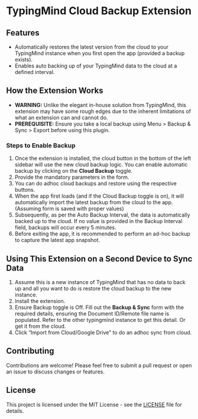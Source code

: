# TypingMind Cloud Backup Extension

## Features
- Automatically restores the latest version from the cloud to your TypingMind instance when you first open the app (provided a backup exists).
- Enables auto backing up of your TypingMind data to the cloud at a defined interval.

## How the Extension Works
- **WARNING:** Unlike the elegant in-house solution from TypingMind, this extension may have some rough edges due to the inherent limitations of what an extension can and cannot do.
- **PREREQUISITE:** Ensure you take a local backup using Menu > Backup & Sync > Export before using this plugin.
  
### Steps to Enable Backup
1. Once the extension is installed, the cloud button in the bottom of the left sidebar will use the new cloud backup logic. You can enable automatic backup by clicking on the **Cloud Backup** toggle.
2. Provide the mandatory parameters in the form.
3. You can do adhoc cloud backups and restore using the respective buttons.
4. When the app first loads (and if the Cloud Backup toggle is on), it will automatically import the latest backup from the cloud to the app. (Assuming form is saved with proper values) 
5. Subsequently, as per the Auto Backup Interval, the data is automatically backed up to the cloud. If no value is provided in the Backup Interval field, backups will occur every 5 minutes.
6. Before exiting the app, it is recommended to perform an ad-hoc backup to capture the latest app snapshot.

## Using This Extension on a Second Device to Sync Data
1. Assume this is a new instance of TypingMind that has no data to back up and all you want to do is restore the cloud backup to the new instance.
2. Install the extension.
3. Ensure Backup toggle is Off. Fill out the **Backup & Sync** form with the required details, ensuring the Document ID/Remote file name is populated. Refer to the other typingmind instance to get this detail. Or get it from the cloud.
4. Click “Import from Cloud/Google Drive” to do an adhoc sync from cloud.

## Contributing
Contributions are welcome! Please feel free to submit a pull request or open an issue to discuss changes or features.

## License
This project is licensed under the MIT License - see the [LICENSE](LICENSE) file for details.
